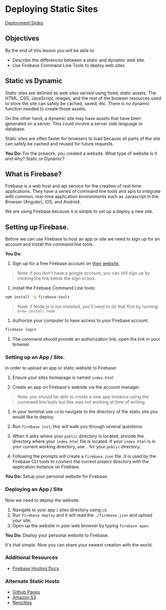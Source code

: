# Deploying Static Sites

[Deployment Slides](https://docs.google.com/presentation/d/1RSTWGJ0UB9ediyX4x5gPvK_t-7kSxcpQklMpE6AZRXE/edit?usp=sharing)

## Objectives

By the end of this lesson you will be able to:

- Describe the differences between a static and dynamic web site.
- Use Firebase Command Line Tools to deploy web sites.

## Static vs Dynamic

Static sites are defined as web sites served using fixed, static assets. The HTML, CSS, JavaScript, images, and the rest of the browser resources used to store the site can safely be cached, saved, etc. There is no dynamic function needed to create those assets.

On the other hand, a dynamic site may have assets that have been generated on a server. This could involve a server side language or database.

Static sites are often faster for browsers to load because all parts of the site can safely be cached and reused for future requests.

**You Do:** For the prework, you created a website. What type of website is it and why? Static or Dynamic?

## What is Firebase?

Firebase is a web host and api service for the creation of real-time applications. They have a series of command line tools and apis to integrate with common, real-time application environments such as Javascript in the Browser (Angular), iOS, and Android.

We are using Firebase because it is simple to set up a deploy a new site.

## Setting up Firebase.

Before we can use Firebase to host an app or site we need to sign up for an account and install the command line tools.

**You Do:**

1. Sign up for a free Firebase account on [their website](https://www.firebase.com/login/).

  > Note: if you don't have a google account, you can still sign up by clicking the link below the sign-in box.

1. Install the Firebase Command Line tools:

  ```bash
  npm install -g firebase-tools
  ```

  > Note: if Node.js is not installed, you'll need to do that first by running `brew install node`

1. Authorize your computer to have access to your Firebase account.

  ```bash
  firebase login
  ```
1. The command should provide an authorization link, open the link in your browser.


### Setting up an App / Site.

In order to upload an app or static website to Firebase:

1. Ensure your sites homepage is named `index.html`

1. Create an app on Firebase's website via the account manager.
>Note: you should be able to create a new app instance using the command line tools but this was not working at time of writing.

1. In your terminal use `cd` to navigate to the directory of the static site you would like to deploy.

1. Run `firebase init`, this will walk you through several questions.

1. When it asks where your `public` directory is located, provide the directory where your `index.html` file is located. If your `index.html` is in your current working directory, use `.` for your `public` directory.

1. Following the prompts will create a `firebase.json` file. It is used by the Firebase CLI tools to connect the current project directory with the application instance on Firebase.

**You Do:** Setup your personal website for Firebase.

### Deploying an App / Site

Now we need to deploy the website:

1. Navigate to your app / sites directory using `cd`.
1. Run `firebase deploy` and it will read the `./firebase.json` and upload your site.
1. Open up the website in your web browser by typing `firebase open`.

**You Do:** Deploy your personal website to Firebase.

It's that simple. Now you can share your newest creation with the world.

### Additional Resources

- [Firebase Hosting Docs](https://www.firebase.com/docs/hosting/)

### Alternate Static Hosts

- [Github Pages](https://pages.github.com/)
- [Amazon S3](https://aws.amazon.com/s3/)
- [Neocities](http://neocities.org/)
